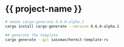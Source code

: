 # {{ project-name }}


```sh
# needs cargo-generate 0.6.0.alpha.1
cargo install cargo-generate --version 0.6.0-alpha.1

## generate the template 
cargo generate --git sassman/hermit-template-rs
```
